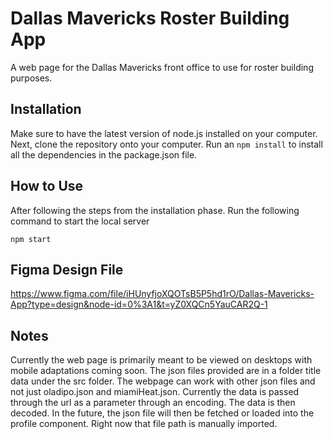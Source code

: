 # Dallas Mavericks Roster Building App
A web page for the Dallas Mavericks front office to use for roster building purposes.

## Installation
Make sure to have the latest version of node.js installed on your computer. Next, clone the repository onto your computer. Run an ```npm install``` to install all the dependencies in the package.json file.

## How to Use
After following the steps from the installation phase. Run the following command to start the local server
```
npm start
```

## Figma Design File
https://www.figma.com/file/iHUnyfjoXQOTsB5P5hd1rO/Dallas-Mavericks-App?type=design&node-id=0%3A1&t=yZ0XQCn5YauCAR2Q-1

## Notes
Currently the web page is primarily meant to be viewed on desktops with mobile adaptations coming soon. The json files provided are in a folder title data under the src folder. The webpage can work with other json files and not just oladipo.json and miamiHeat.json. Currently the data is passed through the url as a parameter through an encoding. The data is then decoded. In the future, the json file will then be fetched or loaded into the profile component. Right now that file path is manually imported.